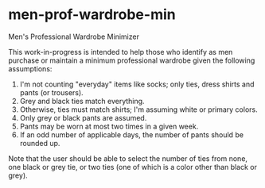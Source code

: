 # men-prof-wardrobe-min
Men's Professional Wardrobe Minimizer

This work-in-progress is intended to help those who identify as men purchase or maintain a minimum professional wardrobe given the following assumptions:
1. I'm not counting "everyday" items like socks; only ties, dress shirts and pants (or trousers).
2. Grey and black ties match everything.
3. Otherwise, ties must match shirts; I'm assuming white or primary colors.
4. Only grey or black pants are assumed.
5. Pants may be worn at most two times in a given week. 
6. If an odd number of applicable days, the number of pants should be rounded up.

Note that the user should be able to select the number of ties from none, one black or grey tie, or two ties (one of which is a color other than black or grey).
